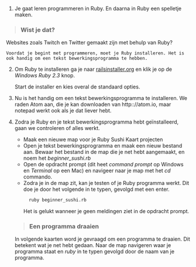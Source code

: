 1. Je gaat leren programmeren in Ruby. En daarna in Ruby een spelletje maken.
> ### Wist je dat?
Websites zoals Twitch en Twitter gemaakt zijn met behulp van Ruby?

    Voordat je begint met programmeren, moet je Ruby installeren. Het is ook handig om een tekst bewerkingsprogramma te hebben.

2. Om Ruby te installeren ga je naar [railsinstaller.org](http://railsinstaller.org/en) en klik je op de *Windows Ruby 2.3* knop.

    Start de installer en kies overal de standaard opties.

3. Nu is het handig om een tekst bewerkingsprogramma te installeren. We raden Atom aan, die je kan downloaden van http:://atom.io, maar notepad werkt ook als je dat liever hebt.

4. Zodra je Ruby en je tekst bewerkingsprogramma hebt geïnstalleerd, gaan we controleren of alles werkt.
    * Maak een nieuwe map voor je Ruby Sushi Kaart projecten
    * Open je tekst bewerkingsprogramma en maak een nieuw bestand aan. Bewaar het bestand in de map die je net hebt aangemaakt, en noem het *beginner_sushi.rb*
    * Open de opdracht prompt (dit heet *command prompt* op Windows en *Terminal* op een Mac) en navigeer naar je map met het *cd* commando.
    * Zodra je in de map zit, kan je testen of je Ruby programma werkt. Dit doe je door het volgende in te typen, gevolgd met een enter.
        ```bash
          ruby beginner_sushi.rb
        ```
        Het is gelukt wanneer je geen meldingen ziet in de opdracht prompt.
    > ### Een programma draaien
    In volgende kaarten word je gevraagd om een programma te draaien.
    Dit betekent wat je net hebt gedaan. Naar de map navigeren waar je programma staat en *ruby* in te typen gevolgd door de naam van je programma.
